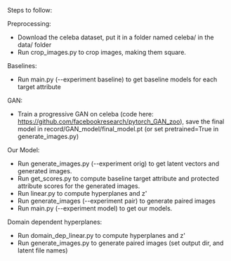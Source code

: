 

Steps to follow:

Preprocessing:
- Download the celeba dataset, put it in a folder named celeba/ in the data/ folder
- Run crop_images.py to crop images, making them square.

Baselines:
- Run main.py (--experiment baseline) to get baseline models for each target attribute

GAN:
- Train a progressive GAN on celeba (code here: https://github.com/facebookresearch/pytorch_GAN_zoo), save the final model in record/GAN_model/final_model.pt (or set pretrained=True in generate_images.py)

Our Model:
- Run generate_images.py (--experiment orig) to get latent vectors and generated images. 
- Run get_scores.py to compute baseline target attribute and protected attribute  scores for the generated images. 
- Run linear.py to compute hyperplanes and z'
- Run generate_images (--experiment pair) to generate paired images 
- Run main.py (--experiment model) to get our models.


Domain dependent hyperplanes:
- Run domain_dep_linear.py to compute hyperplanes and z'
- Run generate_images.py to generate paired images (set output dir, and latent file names)


